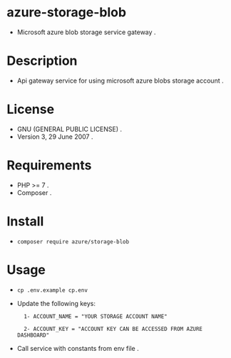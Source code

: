 # azure-storage-blob
- Microsoft azure blob storage service gateway .


# Description
- Api gateway service for using microsoft azure blobs storage account .

# License
- GNU (GENERAL PUBLIC LICENSE) .
- Version 3, 29 June 2007 .

# Requirements
- PHP >= 7 .
- Composer .
 
# Install
- `composer require azure/storage-blob`

# Usage
- `cp .env.example cp.env`  
- Update the following keys:

        1- ACCOUNT_NAME = "YOUR STORAGE ACCOUNT NAME"
        
        2- ACCOUNT_KEY = "ACCOUNT KEY CAN BE ACCESSED FROM AZURE DASHBOARD"
        
- Call service with constants from env file .
        
